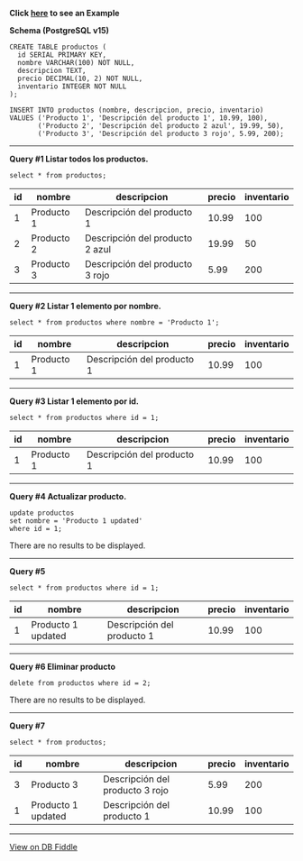 **Click [here](https://github.com/women-who-code-med/from-zero-to-superhero-5-postgresql) to see an Example**

**Schema (PostgreSQL v15)**

    CREATE TABLE productos (
      id SERIAL PRIMARY KEY,
      nombre VARCHAR(100) NOT NULL,
      descripcion TEXT,
      precio DECIMAL(10, 2) NOT NULL,
      inventario INTEGER NOT NULL
    );
    
    INSERT INTO productos (nombre, descripcion, precio, inventario)
    VALUES ('Producto 1', 'Descripción del producto 1', 10.99, 100),
           ('Producto 2', 'Descripción del producto 2 azul', 19.99, 50),
           ('Producto 3', 'Descripción del producto 3 rojo', 5.99, 200);
    
    
    

---

**Query #1 Listar todos los productos.**

    select * from productos;

| id  | nombre     | descripcion                     | precio | inventario |
| --- | ---------- | ------------------------------- | ------ | ---------- |
| 1   | Producto 1 | Descripción del producto 1      | 10.99  | 100        |
| 2   | Producto 2 | Descripción del producto 2 azul | 19.99  | 50         |
| 3   | Producto 3 | Descripción del producto 3 rojo | 5.99   | 200        |

---
**Query #2 Listar 1 elemento por nombre.**

    select * from productos where nombre = 'Producto 1';

| id  | nombre     | descripcion                | precio | inventario |
| --- | ---------- | -------------------------- | ------ | ---------- |
| 1   | Producto 1 | Descripción del producto 1 | 10.99  | 100        |

---
**Query #3 Listar 1 elemento por id.**

    select * from productos where id = 1;

| id  | nombre     | descripcion                | precio | inventario |
| --- | ---------- | -------------------------- | ------ | ---------- |
| 1   | Producto 1 | Descripción del producto 1 | 10.99  | 100        |

---
**Query #4 Actualizar producto.**

    update productos
    set nombre = 'Producto 1 updated' 
    where id = 1;

There are no results to be displayed.

---
**Query #5**

    select * from productos where id = 1;

| id  | nombre             | descripcion                | precio | inventario |
| --- | ------------------ | -------------------------- | ------ | ---------- |
| 1   | Producto 1 updated | Descripción del producto 1 | 10.99  | 100        |

---
**Query #6 Eliminar producto**

    delete from productos where id = 2;

There are no results to be displayed.

---
**Query #7**

    select * from productos;

| id  | nombre             | descripcion                     | precio | inventario |
| --- | ------------------ | ------------------------------- | ------ | ---------- |
| 3   | Producto 3         | Descripción del producto 3 rojo | 5.99   | 200        |
| 1   | Producto 1 updated | Descripción del producto 1      | 10.99  | 100        |

---

[View on DB Fiddle](https://www.db-fiddle.com/)